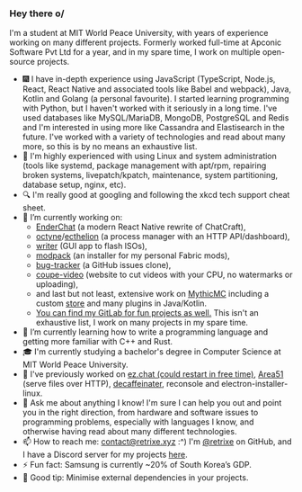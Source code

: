 ### Hey there o/

I'm a student at MIT World Peace University, with years of experience working on many different projects. Formerly worked full-time at Apconic Software Pvt Ltd for a year, and in my spare time, I work on multiple open-source projects.

- 🎆 I have in-depth experience using JavaScript (TypeScript, Node.js, React, React Native and associated tools like Babel and webpack), Java, Kotlin and Golang (a personal favourite). I started learning programming with Python, but I haven't worked with it seriously in a long time. I've used databases like MySQL/MariaDB, MongoDB, PostgreSQL and Redis and I'm interested in using more like Cassandra and Elastisearch in the future. I've worked with a variety of technologies and read about many more, so this is by no means an exhaustive list.
- 🐧 I'm highly experienced with using Linux and system administration (tools like systemd, package management with apt/rpm, repairing broken systems, livepatch/kpatch, maintenance, system partitioning, database setup, nginx, etc).
- 🔍 I'm really good at googling and following the xkcd tech support cheat sheet.
- 🔭 I’m currently working on:
  - [EnderChat](https://github.com/retrixe/EnderChat) (a modern React Native rewrite of ChatCraft),
  - [octyne](https://github.com/retrixe/octyne)/[ecthelion](https://github.com/retrixe/ecthelion) (a process manager with an HTTP API/dashboard),
  - [writer](https://github.com/retrixe/writer) (GUI app to flash ISOs),
  - [modpack](https://github.com/retrixe/modpack) (an installer for my personal Fabric mods),
  - [bug-tracker](https://github.com/retrixe/bug-tracker) (a GitHub issues clone),
  - [coupe-video](https://github.com/retrixe/coupe-video) (website to cut videos with your CPU, no watermarks or uploading),
  - and last but not least, extensive work on [MythicMC](https://github.com/mythicmc) including a custom [store](https://store.mythicmc.org) and many plugins in Java/Kotlin.
  - [You can find my GitLab for fun projects as well.](https://gitlab.com/retrixe) This isn't an exhaustive list, I work on many projects in my spare time.
- 🌱 I’m currently learning how to write a programming language and getting more familiar with C++ and Rust.
- 🎓 I'm currently studying a bachelor's degree in Computer Science at MIT World Peace University.
- 📰 I've previously worked on [ez.chat (could restart in free time)](https://github.com/ezchat), [Area51](https://github.com/retrixe/area51) (serve files over HTTP), [decaffeinater](https://github.com/retrixe/decaffeinater), reconsole and electron-installer-linux.
- 💬 Ask me about anything I know! I'm sure I can help you out and point you in the right direction, from hardware and software issues to programming problems, especially with languages I know, and otherwise having read about many different technologies.
- 📫 How to reach me: [contact@retrixe.xyz](mailto:contact@retrixe.xyz) :^) I'm [@retrixe](https://github.com/retrixe) on GitHub, and I have a Discord server for my projects [here](https://discord.gg/MFSJa9TpPS).
- ⚡ Fun fact: Samsung is currently ~20% of South Korea’s GDP.
- 🐛 Good tip: Minimise external dependencies in your projects.

<!--
**retrixe/retrixe** is a ✨ _special_ ✨ repository because its `README.md` (this file) appears on your GitHub profile.

Here are some ideas to get you started:

- 🔭 I’m currently working on ...
- 🌱 I’m currently learning ...
- 👯 I’m looking to collaborate on ...
- 🤔 I’m looking for help with ...
- 💬 Ask me about ...
- 📫 How to reach me: ...
- 😄 Pronouns: ...
- ⚡ Fun fact: ...
-->
